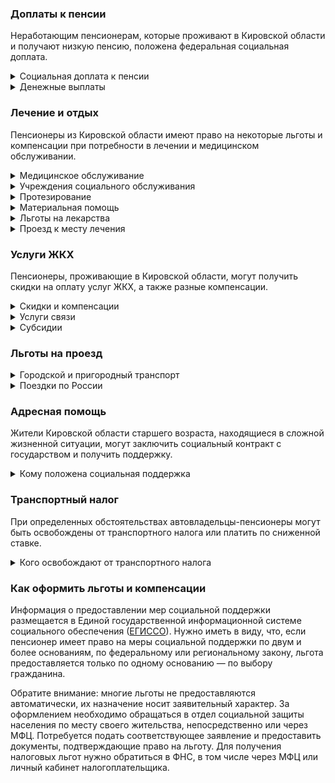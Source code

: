 ### Доплаты к пенсии
Неработающим пенсионерам, которые проживают в Кировской области и получают низкую пенсию, положена федеральная социальная доплата.
<details>
<summary>Социальная доплата к пенсии</summary>

В Кировской области региональный прожиточный минимум пенсионера ниже общефедерального. Поэтому неработающим пенсионерам с низким размером пенсии производится федеральная социальная доплата к пенсии до прожиточного минимума пенсионера в РФ. В 2021 году эта сумма [составляет](https://pfr.gov.ru/grazhdanam/pensionres/soc_doplata/~7905) 10 022 рубля.

Для назначения выплаты необходимо обращаться в территориальное отделение Пенсионного фонда (ПФР) по месту жительства. С 2022 года доплата будет назначаться автоматически — по данным ПФР.
</details>
<details>
<summary>Денежные выплаты</summary>

Если пенсионер относится к льготной категории, ему полагается ежемесячная денежная выплата (ЕДВ), которая регулярно индексируется.

В [Кировской области](https://docs.cntd.ru/document/973003862) ветераны труда и военной службы ежемесячно получают 453 рубля, труженики тыла — 618 рублей. ЕДВ реабилитированных и пострадавших от репрессий пенсионеров составляет 484 рубля.
</details>

### Лечение и отдых
Пенсионеры из Кировской области имеют право на некоторые льготы и компенсации при потребности в лечении и медицинском обслуживании.
<details>
<summary>Медицинское обслуживание</summary>

[Кировские](https://docs.cntd.ru/document/973003862) ветераны труда и труженики тыла сохраняют обслуживание в поликлиниках и других медицинских учреждениях, к которым они были прикреплены в период работы до выхода на пенсию. Медицинскую помощь вне очереди получают кировские труженики тыла, реабилитированные и пострадавшие от репрессий пенсионеры, а также ветераны труда и дети войны.
</details>
<details>
<summary>Учреждения социального обслуживания</summary>

Внеочередной приём в дома-интернаты для престарелых и инвалидов, учреждения социального обслуживания предоставляют труженикам тыла, реабилитированным и пострадавшим от репрессий пенсионерам, а также [детям войны](https://docs.cntd.ru/document/973068997).
</details>
<details>
<summary>Протезирование</summary>

В [Кировской](https://docs.cntd.ru/document/973005785) области бесплатное обеспечение протезами, ортопедическими изделиями и слуховыми аппаратами полагается малообеспеченным пенсионерам с доходом ниже прожиточного минимума.
</details>
<details>
<summary>Материальная помощь</summary>

Если [кировский](https://docs.cntd.ru/document/973066653) пенсионер потратил на своё лечение сумму, превышающую 50% величины прожиточного минимума для пенсионера (в 2021 году — 4674 рубля), ему полагается материальная помощь 3000 рублей. При оплате лекарств на эту сумму размер матпомощи составит 2000 рублей. Получить эти деньги можно при обращении за ними не позднее шести месяцев после оплаты лечения.
</details>
<details>
<summary>Льготы на лекарства</summary>

[Кировских](https://docs.cntd.ru/document/973073671) пенсионеров с заболеваниями системы кровообращения обеспечивают необходимыми лекарствами по льготной цене. Российские лекарственные препараты можно приобрести за 40% их стоимости, а импортного производства — за 50%.
</details>
<details>
<summary>Проезд к месту лечения</summary>

В [Кировской](https://docs.cntd.ru/document/973005761?marker) области пациентам, нуждающимся в оказании высокотехнологичной медицинской помощи, по направлению регионального Министерства здравоохранения компенсируют проезд к месту лечения и обратно в федеральные, региональные или муниципальные медицинские организации. Вернут стоимость проезда на железнодорожном (плацкарта), автомобильном и водном (третьей категории) транспорте. А при отсутствии железнодорожного сообщения компенсируют поездку на авиационном транспорте (экономкласс).


Пациентам, страдающим хронической почечной недостаточностью, возмещают расходы на оплату проезда к месту проведения гемодиализа и обратно. Вернут деньги за поездки на автомобильном и железнодорожном общественном транспорте. Если к месту лечения не ходит общественный транспорт или его расписание не совпадает с процедурами, можно получить компенсацию части стоимости проезда на такси.
</details>

### Услуги ЖКХ
Пенсионеры, проживающие в Кировской области, могут получить скидки на оплату услуг ЖКХ, а также разные компенсации. 
<details>
<summary>Скидки и компенсации</summary>

Ветеранам труда и военных действий, реабилитированным и пострадавшим от репрессий пенсионерам выплачивают компенсацию в размере 50% за оплату жилого помещения, коммунальных услуг и взносов на капремонт. Компенсацию предоставляют в пределах утверждённых нормативов потребления.

В Кировской области компенсация по оплате жилья полагается нетрудоспособным членам семьи ветерана. Льготу получают также члены семьи реабилитированного пенсионера (по расходам на оплату жилья и коммунальных услуг).

[Кировские](https://docs.cntd.ru/document/973003862) ветераны труда, труженики тыла и реабилитированные пенсионеры, проживающие в домах с печным отоплением, имеют право на ежегодную денежную выплату на приобретение и доставку топлива в размере 1556 рублей.

Одинокие неработающие пенсионеры по достижении 70 лет освобождаются от взносов на капремонт на 50%, а с 80-летнего возраста — полностью. Льгота распространяется также на граждан указанного возраста, семья которых состоит из неработающих граждан пенсионного возраста (мужчины — старше 60 лет, женщины — 55) и (или) инвалидов I и II групп.
</details>
<details>
<summary>Услуги связи</summary>

Реабилитированным пенсионерам компенсируют расходы на установку телефона.
</details>
<details>
<summary>Субсидии</summary>

В Кировской области семьям, состоящим только из неработающих граждан пенсионного возраста (мужчины — старше 60 лет, женщины — 55), инвалидов I и II групп, с доходами, не превышающими прожиточный минимум, субсидия на оплату услуг ЖКХ полагается при расходах 15% от совокупного дохода семьи.
</details>

### Льготы на проезд
<details>
<summary>Городской и пригородный транспорт</summary>

В [Кировской](https://docs.cntd.ru/document/973046751) области пенсионеры, а также мужчины старше 60 лет, женщины — 55 лет получают льготы на проезд, если их среднемесячный доход не превышает 1,5 прожиточных минимума (на 2021 год — 14 846 рублей).  В этом случае плата за проезд на городском транспорте снижается на 5 рублей от тарифа, на пригородном автотранспорте — на 30%. Реабилитированные и пострадавшие от репрессий в течение всего года могут ездить на электричках бесплатно, а пенсионеры в период с 15 апреля по 15 октября могут купить билет за 50% стоимости. Труженикам тыла льгота на проезд железнодорожным транспортом за половину стоимости предоставляется независимо от размера их дохода.
</details>
<details>
<summary>Поездки по России</summary>

Кировским реабилитированным пенсионерам один раз в год компенсируется стоимость поездки по территории России туда и обратно железнодорожным транспортом. При отсутствии железнодорожного сообщения с пунктом назначения возмещается 50% стоимости проезда водным, воздушным или автомобильным транспортом.
</details>

### Адресная помощь
Жители Кировской области старшего возраста, находящиеся в сложной жизненной ситуации, могут заключить социальный контракт с государством и получить поддержку.
<details>
<summary>Кому положена социальная поддержка</summary>

Пенсионерам, оказавшимся в трудной жизненной ситуации по не зависящим от них причинам или в связи со стихийным бедствием, экстремальной ситуацией, оказывается адресная помощь. Она предоставляется путём выплаты пособий либо в натуральной форме (обеспечение одеждой, обувью, лекарствами, организация лечения и ухода, проведение ремонта жилья или установка приборов учёта и пр.). С нуждающимися пенсионерами может быть заключён социальный контракт.
</details>

### Транспортный налог
При определенных обстоятельствах автовладельцы-пенсионеры могут быть освобождены от транспортного налога или платить по сниженной ставке. 
<details>
<summary>Кого освобождают от транспортного налога</summary>

В [Кировской](https://www.nalog.gov.ru/rn77/service/tax/) области мужчины старше 60 лет, а женщины — 55 лет, ветераны боевых действий уплачивают 50% транспортного налога на легковой автомобиль с мощностью двигателя до 150 л. с., мотоцикл (мотороллер) мощностью до 45 л. с. Инвалиды II и III групп, инвалиды боевых действий и граждане, подвергшиеся радиации, на транспорт такой мощности платят налог по ставке 70%, а инвалиды I группы освобождены от сборов полностью.
</details>

### Как оформить льготы и компенсации 
Информация о предоставлении мер социальной поддержки размещается в Единой государственной информационной системе социального обеспечения ([ЕГИССО](http://egisso.ru/site/client/#/)). Нужно иметь в виду, что, если пенсионер имеет право на меры социальной поддержки по двум и более основаниям, по федеральному или региональному закону, льгота предоставляется только по одному основанию — по выбору гражданина.

Обратите внимание: многие льготы не предоставляются автоматически, их назначение носит заявительный характер. За оформлением необходимо обращаться в отдел социальной защиты населения по месту своего жительства, непосредственно или через МФЦ. Потребуется подать соответствующее заявление и предоставить документы, подтверждающие право на льготу. Для получения налоговых льгот нужно обратиться в ФНС, в том числе через МФЦ или личный кабинет налогоплательщика.
